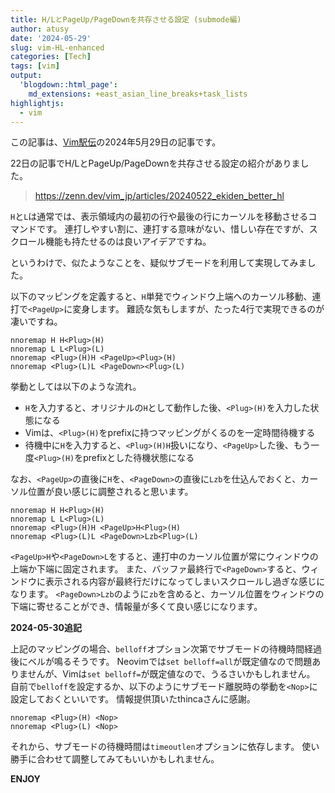 ```yaml
---
title: H/LとPageUp/PageDownを共存させる設定 (submode編)
author: atusy
date: '2024-05-29'
slug: vim-HL-enhanced
categories: [Tech]
tags: [vim]
output:
  'blogdown::html_page':
    md_extensions: +east_asian_line_breaks+task_lists
highlightjs:
  - vim
---
```



この記事は、[Vim駅伝](https://vim-jp.org/ekiden/)の2024年5月29日の記事です。

22日の記事でH/LとPageUp/PageDownを共存させる設定の紹介がありました。

> https://zenn.dev/vim_jp/articles/20240522_ekiden_better_hl

`H`と`L`は通常では、表示領域内の最初の行や最後の行にカーソルを移動させるコマンドです。
連打しやすい割に、連打する意味がない、惜しい存在ですが、スクロール機能も持たせるのは良いアイデアですね。

というわけで、似たようなことを、疑似サブモードを利用して実現してみました。

以下のマッピングを定義すると、`H`単発でウィンドウ上端へのカーソル移動、連打で`<PageUp>`に変身します。
難読な気もしますが、たった4行で実現できるのが凄いですね。

``` vim
nnoremap H H<Plug>(H)
nnoremap L L<Plug>(L)
nnoremap <Plug>(H)H <PageUp><Plug>(H)
nnoremap <Plug>(L)L <PageDown><Plug>(L)
```

挙動としては以下のような流れ。

-   `H`を入力すると、オリジナルの`H`として動作した後、`<Plug>(H)`を入力した状態になる
-   Vimは、`<Plug>(H)`をprefixに持つマッピングがくるのを一定時間待機する
-   待機中に`H`を入力すると、`<Plug>(H)H`扱いになり、`<PageUp>`した後、もう一度`<Plug>(H)`をprefixとした待機状態になる

なお、`<PageUp>`の直後に`H`を、`<PageDown>`の直後に`Lzb`を仕込んでおくと、カーソル位置が良い感じに調整されると思います。

``` vim
nnoremap H H<Plug>(H)
nnoremap L L<Plug>(L)
nnoremap <Plug>(H)H <PageUp>H<Plug>(H)
nnoremap <Plug>(L)L <PageDown>Lzb<Plug>(L)
```

`<PageUp>H`や`<PageDown>L`をすると、連打中のカーソル位置が常にウィンドウの上端か下端に固定されます。
また、バッファ最終行で`<PageDown>`すると、ウィンドウに表示される内容が最終行だけになってしまいスクロールし過ぎな感じになります。
`<PageDown>Lzb`のように`zb`を含めると、カーソル位置をウィンドウの下端に寄せることができ、情報量が多くて良い感じになります。

**2024-05-30追記**

上記のマッピングの場合、`belloff`オプション次第でサブモードの待機時間経過後にベルが鳴るそうです。
Neovimでは`set belloff=all`が既定値なので問題ありませんが、Vimは`set belloff=`が既定値なので、うるさいかもしれません。
自前で`belloff`を設定するか、以下のようにサブモード離脱時の挙動を`<Nop>`に設定しておくといいです。
情報提供頂いたthincaさんに感謝。

``` vim
nnoremap <Plug>(H) <Nop>
nnoremap <Plug>(L) <Nop>
```

それから、サブモードの待機時間は`timeoutlen`オプションに依存します。
使い勝手に合わせて調整してみてもいいかもしれません。

**ENJOY**
